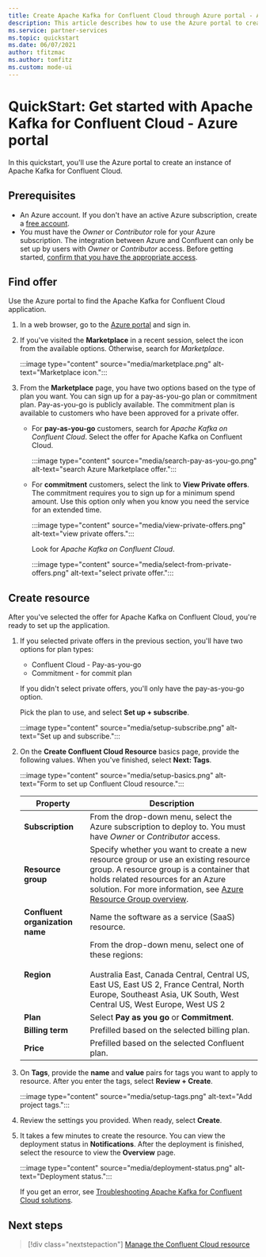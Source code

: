 ```yaml
---
title: Create Apache Kafka for Confluent Cloud through Azure portal - Azure partner solutions
description: This article describes how to use the Azure portal to create an instance of Apache Kafka for Confluent Cloud.
ms.service: partner-services
ms.topic: quickstart
ms.date: 06/07/2021
author: tfitzmac
ms.author: tomfitz
ms.custom: mode-ui
---
```


# QuickStart: Get started with Apache Kafka for Confluent Cloud - Azure portal

In this quickstart, you'll use the Azure portal to create an instance of Apache Kafka for Confluent Cloud.

## Prerequisites

- An Azure account. If you don't have an active Azure subscription, create a [free account](https://azure.microsoft.com/free/).
- You must have the _Owner_ or _Contributor_ role for your Azure subscription. The integration between Azure and Confluent can only be set up by users with _Owner_ or _Contributor_ access. Before getting started, [confirm that you have the appropriate access](../../role-based-access-control/check-access.md).

## Find offer

Use the Azure portal to find the Apache Kafka for Confluent Cloud application.

1. In a web browser, go to the [Azure portal](https://portal.azure.com/) and sign in.

1. If you've visited the **Marketplace** in a recent session, select the icon from the available options. Otherwise, search for _Marketplace_.

    :::image type="content" source="media/marketplace.png" alt-text="Marketplace icon.":::

1. From the **Marketplace** page, you have two options based on the type of plan you want. You can sign up for a pay-as-you-go plan or commitment plan. Pay-as-you-go is publicly available. The commitment plan is available to customers who have been approved for a private offer.

   - For **pay-as-you-go** customers, search for _Apache Kafka on Confluent Cloud_. Select the offer for Apache Kafka on Confluent Cloud.

     :::image type="content" source="media/search-pay-as-you-go.png" alt-text="search Azure Marketplace offer.":::

   - For **commitment** customers, select the link to **View Private offers**. The commitment requires you to sign up for a minimum spend amount. Use this option only when you know you need the service for an extended time.

     :::image type="content" source="media/view-private-offers.png" alt-text="view private offers.":::

     Look for _Apache Kafka on Confluent Cloud_.

     :::image type="content" source="media/select-from-private-offers.png" alt-text="select private offer.":::

## Create resource

After you've selected the offer for Apache Kafka on Confluent Cloud, you're ready to set up the application.

1. If you selected private offers in the previous section, you'll have two options for plan types:

    - Confluent Cloud - Pay-as-you-go
    - Commitment - for commit plan

   If you didn't select private offers, you'll only have the pay-as-you-go option.

   Pick the plan to use, and select **Set up + subscribe**.

    :::image type="content" source="media/setup-subscribe.png" alt-text="Set up and subscribe.":::

1. On the **Create Confluent Cloud Resource** basics page, provide the following values. When you've finished, select **Next: Tags**.

    :::image type="content" source="media/setup-basics.png" alt-text="Form to set up Confluent Cloud resource.":::

    | Property | Description |
    | ---- | ---- |
    | **Subscription** | From the drop-down menu, select the Azure subscription to deploy to. You must have _Owner_ or _Contributor_ access. |
    | **Resource group** | Specify whether you want to create a new resource group or use an existing resource group. A resource group is a container that holds related resources for an Azure solution. For more information, see [Azure Resource Group overview](../../azure-resource-manager/management/overview.md). |
    | **Confluent organization name** | Name the software as a service (SaaS) resource. |
    | **Region** | From the drop-down menu, select one of these regions: <br/><br/> Australia East, Canada Central, Central US, East US, East US 2, France Central, North Europe, Southeast Asia, UK South, West Central US, West Europe, West US 2 |
    | **Plan** | Select **Pay as you go** or **Commitment**. |
    | **Billing term** | Prefilled based on the selected billing plan. |
    | **Price** | Prefilled based on the selected Confluent plan. |

1. On **Tags**, provide the **name** and **value** pairs for tags you want to apply to resource. After you enter the tags, select **Review + Create**.

    :::image type="content" source="media/setup-tags.png" alt-text="Add project tags.":::

1. Review the settings you provided. When ready, select **Create**.

1. It takes a few minutes to create the resource. You can view the deployment status in **Notifications**. After the deployment is finished, select the resource to view the **Overview** page.

    :::image type="content" source="media/deployment-status.png" alt-text="Deployment status.":::

   If you get an error, see [Troubleshooting Apache Kafka for Confluent Cloud solutions](troubleshoot.md).

## Next steps

> [!div class="nextstepaction"]
> [Manage the Confluent Cloud resource](manage.md)
